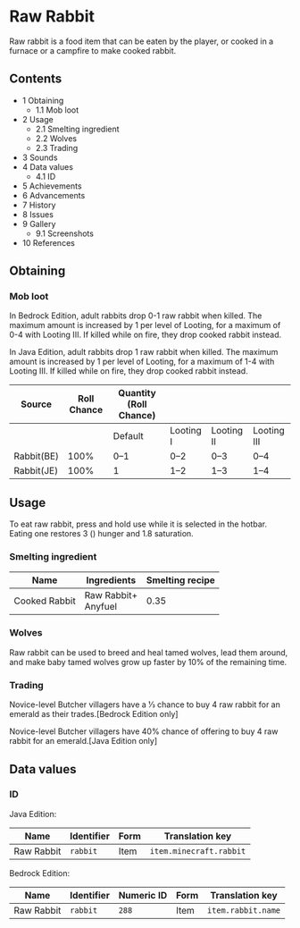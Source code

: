 # Raw Rabbit
Raw rabbit is a food item that can be eaten by the player, or cooked in a furnace or a campfire to make cooked rabbit.

## Contents
- 1 Obtaining
	- 1.1 Mob loot
- 2 Usage
	- 2.1 Smelting ingredient
	- 2.2 Wolves
	- 2.3 Trading
- 3 Sounds
- 4 Data values
	- 4.1 ID
- 5 Achievements
- 6 Advancements
- 7 History
- 8 Issues
- 9 Gallery
	- 9.1 Screenshots
- 10 References

## Obtaining
### Mob loot
In Bedrock Edition, adult rabbits drop 0-1 raw rabbit when killed. The maximum amount is increased by 1 per level of Looting, for a maximum of 0-4 with Looting III. If killed while on fire, they drop cooked rabbit instead.

In Java Edition, adult rabbits drop 1 raw rabbit when killed. The maximum amount is increased by 1 per level of Looting, for a maximum of 1-4 with Looting III. If killed while on fire, they drop cooked rabbit instead.

| Source     | Roll Chance | Quantity (Roll Chance) |           |            |             |
|------------|-------------|------------------------|-----------|------------|-------------|
|            |             | Default                | Looting I | Looting II | Looting III |
| Rabbit(BE) | 100%        | 0–1                    | 0–2       | 0–3        | 0–4         |
| Rabbit(JE) | 100%        | 1                      | 1–2       | 1–3        | 1–4         |

## Usage
To eat raw rabbit, press and hold use while it is selected in the hotbar. Eating one restores 3 () hunger and 1.8 saturation.

### Smelting ingredient
| Name          | Ingredients             | Smelting recipe |
|---------------|-------------------------|-----------------|
| Cooked Rabbit | Raw Rabbit+<br/>Anyfuel | 0.35            |

### Wolves
Raw rabbit can be used to breed and heal tamed wolves, lead them around, and make baby tamed wolves grow up faster by 10% of the remaining time.

### Trading
Novice-level Butcher villagers have a 1⁄3 chance to buy 4 raw rabbit for an emerald as their trades.‌[Bedrock Edition  only]

Novice-level Butcher villagers have 40% chance of offering to buy 4 raw rabbit for an emerald.‌[Java Edition  only]

## Data values
### ID
Java Edition:

| Name       | Identifier | Form | Translation key         |
|------------|------------|------|-------------------------|
| Raw Rabbit | `rabbit`   | Item | `item.minecraft.rabbit` |

Bedrock Edition:

| Name       | Identifier | Numeric ID | Form | Translation key    |
|------------|------------|------------|------|--------------------|
| Raw Rabbit | `rabbit`   | `288`      | Item | `item.rabbit.name` |

